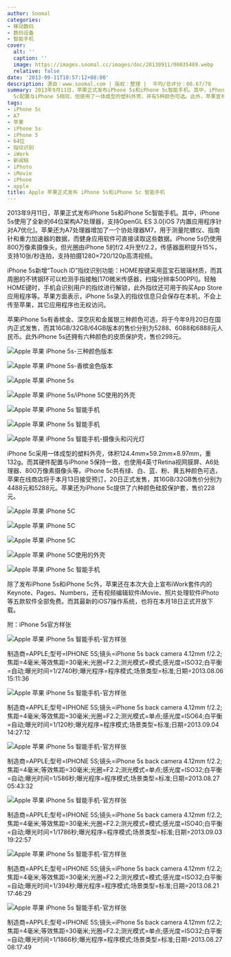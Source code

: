 ```yaml
---
author: Soomal
categories:
- 移动数码
- 数码设备
- 智能手机
cover:
  alt: ''
  caption: ''
  image: https://images.soomal.cc/images/doc/20130911/00035489.webp
  relative: false
date: '2013-09-11T10:57:12+08:00'
description: 源自：www.soomal.com | 版权：整理 |  平均/总评分：08.67/78
summary: 2013年9月11日，苹果正式发布iPhone 5s和iPhone 5c智能手机。其中，iPhone 5s使用了全新的64位架构A7处理器，新增指纹识别功能。而iPhone
  5c配置与iPhone 5相同，但使用了一体成型的塑料外壳，并有5种颜色可选。此外，苹果宣布Keynote、Pages、Numbers、iMovie、iPhoto等五款软件免费。
tags:
- iPhone 5c
- A7
- 苹果
- iPhone 5s
- iPhone 5
- 64位
- 指纹识别
- iWork
- 新闻稿
- iPhoto
- iMovie
- iPhone
- apple
title: Apple 苹果正式发布 iPhone 5s和iPhone 5c 智能手机
---
```


2013年9月11日，苹果正式发布iPhone 5s和iPhone 5c智能手机。其中，iPhone 5s使用了全新的64位架构A7处理器，支持OpenGL ES 3.0[iOS 7内置应用程序针对A7优化]。苹果还为A7处理器增加了一个协处理器M7，用于测量陀螺仪、指南针和重力加速器的数据，而健身应用软件可直接读取这些数据。iPhone 5s仍使用800万像素摄像头，但光圈由iPhone 5的f/2.4升至f/2.2，传感器面积提升15%，支持10张/秒连拍，支持拍摄1280×720/120p高清视频。



iPhone 5s新增“Touch ID”指纹识别功能：HOME按键采用蓝宝石玻璃材质，而其周圈的不锈钢环可以检测手指接触[170微米传感器，扫描分辨率500PPI]。轻触HOME键时，手机会识别用户的指纹进行解锁，此外指纹还可用于购买App Store应用程序等。苹果方面表示，iPhone 5s录入的指纹信息只会保存在本机，不会上传至苹果，其它应用程序也无权访问。



苹果iPhone 5s有香槟金、深空灰和金属银三种颜色可选，将于今年9月20日在国内正式发售，而其16GB/32GB/64GB版本的售价分别为5288、6088和6888元人民币。此外iPhone 5s还拥有六种颜色的皮质保护壳，售价298元。



![Apple 苹果 iPhone 5s-三种颜色版本](https://images.soomal.cc/images/doc/20130911/00035482.webp)



![Apple 苹果 iPhone 5s-香槟金色版本](https://images.soomal.cc/images/doc/20130911/00035480.webp)



![Apple 苹果 iPhone 5s](https://images.soomal.cc/images/doc/20130911/00035478.webp)



![Apple 苹果 iPhone 5s/iPhone 5C使用的外壳](https://images.soomal.cc/images/doc/20130911/00035483.webp)



![Apple 苹果 iPhone 5s 智能手机](https://images.soomal.cc/images/doc/20130911/00035493.webp)



![Apple 苹果 iPhone 5s 智能手机](https://images.soomal.cc/images/doc/20130911/00035494.webp)



![Apple 苹果 iPhone 5s 智能手机-摄像头和闪光灯](https://images.soomal.cc/images/doc/20130911/00035495.webp)



iPhone 5c采用一体成型的塑料外壳，体积124.4mm×59.2mm×8.97mm，重132g。而其硬件配置与iPhone 5保持一致，也使用4英寸Retina视网膜屏、A6处理器、800万像素摄像头等。iPhone 5c共有绿、白、蓝、粉、黄五种颜色可选，苹果在线商店将于本月13日接受预订，20日正式发售，其16GB/32GB售价分别为4488元和5288元。苹果还为iPhone 5c提供了六种颜色硅胶保护套，售价228元。



![Apple 苹果 iPhone 5C](https://images.soomal.cc/images/doc/20130911/00035488.webp)



![Apple 苹果 iPhone 5C](https://images.soomal.cc/images/doc/20130911/00035486.webp)



![Apple 苹果 iPhone 5C](https://images.soomal.cc/images/doc/20130911/00035485.webp)



![Apple 苹果 iPhone 5C使用的外壳](https://images.soomal.cc/images/doc/20130911/00035484.webp)



![Apple 苹果 iPhone 5c 智能手机](https://images.soomal.cc/images/doc/20130911/00035499.webp)



除了发布iPhone 5s和iPhone 5c外，苹果还在本次大会上宣布iWork套件内的Keynote、Pages、Numbers，还有视频编辑软件iMovie、照片处理软件iPhoto等五款软件全部免费。而其最新的iOS7操作系统，也将在本月18日正式开放下载。



附：iPhone 5s官方样张



![Apple 苹果 iPhone 5s 智能手机-官方样张](https://images.soomal.cc/images/doc/20130911/00035505.webp)

制造商=APPLE;型号=IPHONE 5S;镜头=iPhone 5s back camera 4.12mm f/2.2;焦距=4毫米;等效焦距=30毫米;光圈=F2.2;测光模式=模式;感光度=ISO32;白平衡=自动;曝光时间=1/2740秒;曝光程序=程序模式;场景类型=标准;日期=2013.08.06 15:11:36



![Apple 苹果 iPhone 5s 智能手机-官方样张](https://images.soomal.cc/images/doc/20130911/00035506.webp)

制造商=APPLE;型号=IPHONE 5S;镜头=iPhone 5s back camera 4.12mm f/2.2;焦距=4毫米;等效焦距=30毫米;光圈=F2.2;测光模式=单点;感光度=ISO64;白平衡=自动;曝光时间=1/120秒;曝光程序=程序模式;场景类型=标准;日期=2013.09.04 14:27:12



![Apple 苹果 iPhone 5s 智能手机-官方样张](https://images.soomal.cc/images/doc/20130911/00035507.webp)

制造商=APPLE;型号=IPHONE 5S;镜头=iPhone 5s back camera 4.12mm f/2.2;焦距=4毫米;等效焦距=30毫米;光圈=F2.2;测光模式=单点;感光度=ISO32;白平衡=自动;曝光时间=1/586秒;曝光程序=程序模式;场景类型=标准;日期=2013.08.27 05:43:32



![Apple 苹果 iPhone 5s 智能手机-官方样张](https://images.soomal.cc/images/doc/20130911/00035508.webp)

制造商=APPLE;型号=IPHONE 5S;镜头=iPhone 5s back camera 4.12mm f/2.2;焦距=4毫米;等效焦距=30毫米;光圈=F2.2;测光模式=模式;感光度=ISO40;白平衡=自动;曝光时间=1/1786秒;曝光程序=程序模式;场景类型=标准;日期=2013.09.03 19:22:57



![Apple 苹果 iPhone 5s 智能手机-官方样张](https://images.soomal.cc/images/doc/20130911/00035509.webp)

制造商=APPLE;型号=IPHONE 5S;镜头=iPhone 5s back camera 4.12mm f/2.2;焦距=4毫米;等效焦距=30毫米;光圈=F2.2;测光模式=模式;感光度=ISO32;白平衡=自动;曝光时间=1/394秒;曝光程序=程序模式;场景类型=标准;日期=2013.08.21 17:46:29



![Apple 苹果 iPhone 5s 智能手机-官方样张](https://images.soomal.cc/images/doc/20130911/00035510.webp)

制造商=APPLE;型号=IPHONE 5S;镜头=iPhone 5s back camera 4.12mm f/2.2;焦距=4毫米;等效焦距=30毫米;光圈=F2.2;测光模式=单点;感光度=ISO32;白平衡=自动;曝光时间=1/1866秒;曝光程序=程序模式;场景类型=标准;日期=2013.08.27 08:17:49